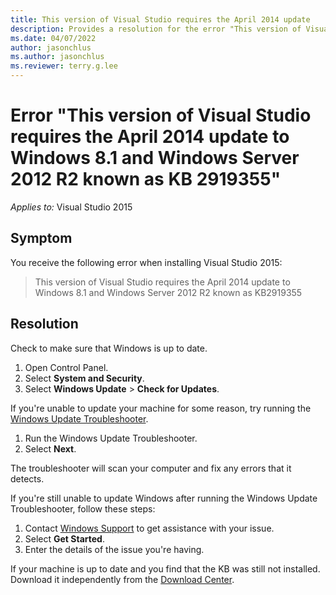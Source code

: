 ```yaml
---
title: This version of Visual Studio requires the April 2014 update
description: Provides a resolution for the error "This version of Visual Studio requires the April 2014 update to Windows 8.1 and Windows Server 2012 R2 known as KB2919355".
ms.date: 04/07/2022
author: jasonchlus
ms.author: jasonchlus
ms.reviewer: terry.g.lee
---
```


# Error "This version of Visual Studio requires the April 2014 update to Windows 8.1 and Windows Server 2012 R2 known as KB 2919355"

_Applies to:_&nbsp;Visual Studio 2015

## Symptom

You receive the following error when installing Visual Studio 2015:

> This version of Visual Studio requires the April 2014 update to Windows 8.1 and Windows Server 2012 R2 known as KB2919355

## Resolution

Check to make sure that Windows is up to date.

1. Open Control Panel.
1. Select **System and Security**.
1. Select **Windows Update** > **Check for Updates**.

If you're unable to update your machine for some reason, try running the [Windows Update Troubleshooter](https://support.microsoft.com/instantanswers/512a5183-ffab-40c5-8a68-021e32467565/windows-update-troubleshooter).

1. Run the Windows Update Troubleshooter.
1. Select **Next**.

The troubleshooter will scan your computer and fix any errors that it detects.

If you're still unable to update Windows after running the Windows Update Troubleshooter, follow these steps:

1. Contact [Windows Support](https://support.microsoft.com/contactus/) to get assistance with your issue.
1. Select **Get Started**.
1. Enter the details of the issue you're having.

If your machine is up to date and you find that the KB was still not installed. Download it independently from the [Download Center](https://support.microsoft.com/kb/2919355).
